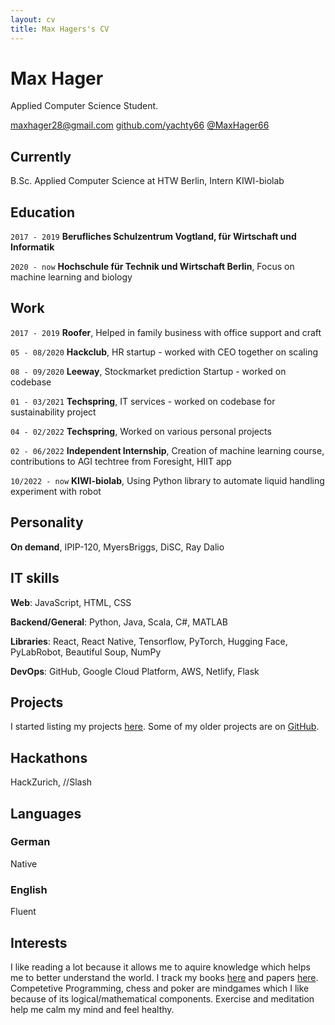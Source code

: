 ```yaml
---
layout: cv
title: Max Hagers's CV
---
```


# Max Hager


Applied Computer Science Student.

<div id="webaddress">
    <a href = "mailto: maxhager28@gmail.com">maxhager28@gmail.com</a>
    <a href="https://github.com/yachty66">github.com/yachty66</a>
    <a href="https://twitter.com/MaxHager66">@MaxHager66</a>
</div>

## Currently

B.Sc. Applied Computer Science at HTW Berlin, Intern KIWI-biolab

## Education

`2017 - 2019`
**Berufliches Schulzentrum Vogtland, für Wirtschaft und Informatik**

`2020 - now`
**Hochschule für Technik und Wirtschaft Berlin**, Focus on machine learning and biology

## Work

`2017 - 2019`
**Roofer**, Helped in family business with office support and craft

`05 - 08/2020`
**Hackclub**, HR startup - worked with CEO together on scaling

`08 - 09/2020`
**Leeway**, Stockmarket prediction Startup - worked on codebase

`01 - 03/2021`
**Techspring**, IT services - worked on codebase for sustainability project

`04 - 02/2022`
**Techspring**, Worked on various personal projects

`02 - 06/2022`
**Independent Internship**, Creation of machine learning course, contributions to AGI techtree from Foresight, HIIT app

`10/2022 - now`
**KIWI-biolab**, Using Python library to automate liquid handling experiment with robot



## Personality

**On demand**, IPIP-120, MyersBriggs, DiSC, Ray Dalio

## IT skills

**Web**: JavaScript, HTML, CSS

**Backend/General**: Python, Java, Scala, C#, MATLAB

**Libraries**: React, React Native, Tensorflow, PyTorch, Hugging Face, PyLabRobot, Beautiful Soup, NumPy

**DevOps**: GitHub, Google Cloud Platform, AWS, Netlify, Flask

## Projects

I started listing my projects [here](https://www.maxhager.xyz/). Some of my older projects are on [GitHub](https://github.com/yachty66).

## Hackathons 

HackZurich, //Slash

## Languages 

### German 

Native

### English 

Fluent

## Interests

I like reading a lot because it allows me to aquire knowledge which helps me to better understand the world. I track my books [here](https://www.goodreads.com/user/show/118878574-max-hager) and papers [here](https://docs.google.com/spreadsheets/d/1noxRUYLUErYRgLNqh8eCceh41bSaRSQXW-Pz3WBKUL8/edit?usp=sharing). Competetive Programming, chess and poker are mindgames which I like because of its logical/mathematical components. Exercise and meditation help me calm my mind and feel healthy.


